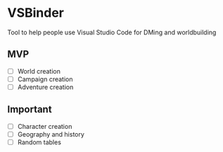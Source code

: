 # VSBinder

Tool to help people use Visual Studio Code for DMing and worldbuilding

## MVP

- [ ] World creation
- [ ] Campaign creation
- [ ] Adventure creation

## Important

- [ ] Character creation
- [ ] Geography and history
- [ ] Random tables
